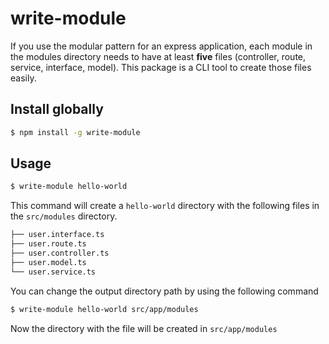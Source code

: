 # write-module 

If you use the modular pattern for an express application, each module in the modules directory needs to have at least **five** files (controller, route, service, interface, model). This package is a CLI tool to create those files easily.

## Install globally

```bash
$ npm install -g write-module 
```

## Usage

```bash
$ write-module hello-world
```
This command will create a `hello-world` directory with the following files in the `src/modules` directory.

```bash
├── user.interface.ts
├── user.route.ts
├── user.controller.ts
├── user.model.ts
└── user.service.ts
```

You can change the output directory path by using the following command

```bash
$ write-module hello-world src/app/modules
```

Now the directory with the file will be created in `src/app/modules`
